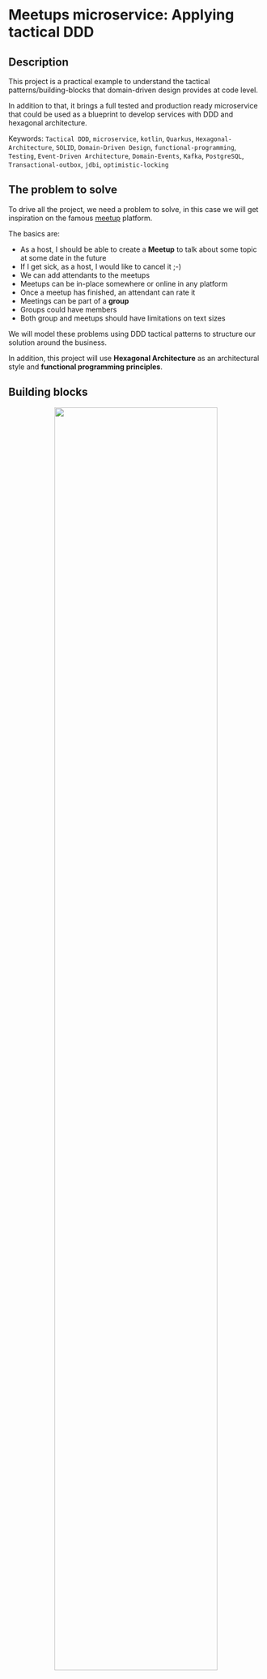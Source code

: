# Meetups microservice: Applying tactical DDD 

## Description

This project is a practical example to understand the tactical patterns/building-blocks that domain-driven design provides 
at code level.

In addition to that, it brings a full tested and production ready microservice that could be used as a blueprint to develop
services with DDD and hexagonal architecture.

Keywords: `Tactical DDD`, `microservice`, `kotlin`, `Quarkus`, `Hexagonal-Architecture`, `SOLID`, `Domain-Driven Design`, `functional-programming`,
`Testing`, `Event-Driven Architecture`, `Domain-Events`, `Kafka`, `PostgreSQL`, `Transactional-outbox`, `jdbi`, `optimistic-locking`

## The problem to solve

To drive all the project, we need a problem to solve, in this case we will get inspiration on the famous [meetup](https://www.meetup.com/) platform.

The basics are:
- As a host, I should be able to create a **Meetup** to talk about some topic at some date in the future
- If I get sick, as a host, I would like to cancel it ;-)
- We can add attendants to the meetups
- Meetups can be in-place somewhere or online in any platform
- Once a meetup has finished, an attendant can rate it
- Meetings can be part of a **group**
- Groups could have members
- Both group and meetups should have limitations on text sizes

We will model these problems using DDD tactical patterns to structure our solution around the business.

In addition, this project will use **Hexagonal Architecture** as an architectural style and **functional programming principles**.

## Building blocks

<p align="center">
  <img width="80%" src="./img/tactical-ddd-patterns.png">
</p>

- [**Aggregates**](https://martinfowler.com/bliki/DDD_Aggregate.html) are a cluster of objects that acts as a single unit, each aggregate has: 
  - Root: single entity that follow some rules such as:
    - All business operations should go through it
    - As the name suggest, is in the root of the objects tree, therefore it should control the access to its child
    - Keeps everything inside in a consistent state ensuring the integrity of their invariants
    - Is the basic element of data storage, either you load or save it as a whole 
  - Boundary: that defines what is inside and:
    - Has a global identity, the root, and any entity inside has a local identity
    - Nothing outside the aggregate boundary can hold a reference to anything inside, except for the aggregate root
    - Objects inside the boundary could hold references to other aggregates, preferable weak references (ids)
    
- **Entities** are objects defined is defined by their identity, independently of the value of their properties. Usually,
    their state could change during their lifecycle. For example, a Person, it could be identified by their doc id, but they 
    will change during their life in many ways.
- [**Value Objects**](https://martinfowler.com/bliki/ValueObject.html) are immutable types and their equality is defined 
    by all their properties together. Examples of VO could be a Currency, Address or UserId.
    A subset of Values objects are called:
  - Tiny types: A very lightweight value object with only one value, wrapping a primitive type.
- A **Factory** encapsulates: 
  - Creation: the creation of an aggregate, ensuring the integrity of it.
  - Reconstitution: At some point, most of the objects got stored somewhere, factories should be the point to reassemble 
    it when the object is retrieved.
    
  _Note:_ A factory could be just a constructor, a function or a separate object when the creation is complex.
- **Commands** are requests for changes in an aggregate, they could be just methods in the root or objects themselves. 
- **Domain events** are triggered when an aggregate changes and is important from business perspective, they are the way to notify other aggregates or systems about changes.
- **Repositories** are abstractions that allow us to load and store our aggregates without knowing about datasource impl details under the hood.

**_Important:_** All these patterns talk business domain, they should be decoupled from the external world and shouldn't be polluted with 
infrastructure concerns such as persistence libraries, dtos from outside the domain, http concerns, messaging platforms and so on.

### The Meetup model

Usually microservices are around one aggregate, but in this case the MS is going to handle two, potentially the service 
could be split up if necessary: 

<p align="center">
  <img width="70%" src="./img/meetup.png">
</p>

<p align="center">
  <img width="70%" src="./img/group.png">
</p>

> Wait ... where are commands, domain events and repositories? Or even more, what about other external dependencies like 
> other services, queues, streams, logs or metrics? where are they fitting?

We have an amazing and clean domain, easy, right? But a real world application needs to be operative, it means that we 
would need to:

- Expose entry-points to communicate with our domain, such as http, streams or grpc
- Store our aggregates in a datastore
- Call other services that we can depend on
- Perform other side effects like write logs, send metrics or publish events

That's when **we need an architectural style** to support these different concerns in a structured way and decouple our 
domain operations, right? take a look on the next section.

## Hexagonal architecture

[Hexagonal architecture](https://github.com/albertllousas/implementing-hexagonal-architecture) is an architectural style that fits perfectly for domain isolation, hence, for DDD projects. 

Here an example of how a simple business use-case looks like:

<p align="center">
  <img width="100%" src="img/usecase.png">
</p>

Hexagonal introduces a chassis for our app, a way by which we can organise our code and do a proper separation of concerns.

### Package structure

- Application: Application Services (the use cases of our app)
- Domain: Domain model and ports.
- Infrastructure: Adapters, configuration and infrastructure code.

### Accessing to the meetups: Queries

If you take a look in the application service layer you will see that there are no use-cases to access to the aggregates.
This is done in purpose in order to:
- Empower async microservices approach.
- Separate writes (business operations on our aggregates) from reads (just projections/views of them).
- Don't pollute our aggregates with view information at persistence level such as foreign keys or extra info to be queried.

Our microservice is publishing events about all the lifecycle, if a **client** wants to get either a meetup or a group, they 
**would need to subscribe to the stream and replicate the information**.

Anyways, if for any reason you want to expose synchronous endpoints, there are several ways:
- [CQRS](https://martinfowler.com/bliki/CQRS.html) way: create a separate project or module, listen to the events and create proper read models to be queried (views) 
- Query handlers: Create query handlers, similar to use cases with a different meanings, just aggregate information and present views models
- Access repositories in the controllers: Access repositories right away, is a view a business concern?
- Just another use-case: treat queries/reads as another use-case more, keeping consistency in the project.

## Events

### Messaging patterns

In order to avoid [dual writes](https://thorben-janssen.com/dual-writes/) the project uses a couple of patterns:
- [transactional-outbox](https://microservices.io/patterns/data/transactional-outbox.html)
- [polling-publisher](https://microservices.io/patterns/data/polling-publisher.html)

### Domain events

A Domain-event is something that happened in the domain that is important to the business.

This service advocates for asynchronous communication instead of exposing endpoints to be consumed by clients. To do so
, since the service uses also domain-driven design tactical patterns, all use-cases are producing domain-events:
[Domain events](/src/main/kotlin/alo/meetups/domain/model/DomainEvents.kt)

### Integration events

An integration event is a committed event that ocurred in the past within a bounded context which may be interesting to other
domains, applications or third party services, so it is the sibling of a domain event but for the external world.

Why not to publish our domain events directly? We can not publish our domain events directly for several reasons:
- Back-ward compatibility: We should provide a way to maintain backward compatibility, if we were publishing our domain events we would couple them to the external contracts.
- Different schema for messages: In almost all the companies using event-driven these messages are defined in a different schema such as avro, protobuf or json schema.
- We don't want to publish all domain-events: Sometimes we don't want to publish to our consumers all our internal domain events.

Here the [contracts](/src/main/kotlin/alo/meetups/infrastructure/adapters/output/pubsub/IntegrationTeamEvents.kt)

## Error Handling

This project uses a mixed approach to handle with errors:
- [Domain errors](src/main/kotlin/alo/meetups/domain/model/DomainErrors.kt): Domain errors are always returned for any meaningful error interesting for the consumer
that they can recover from. Domain errors are wrapped using **Either monads**.
- Exceptions: Let the application crash for uncontrolled errors such as framework exceptions, timeouts, sql exceptions or 
any infrastructure error that the consumer can not recover from and deal with them at the boundary of the app.

## Resources

- [Domain-Driven Design Distilled](https://www.oreilly.com/library/view/domain-driven-design-distilled/9780134434964/)
- [Domain Modeling Made Functional](https://pragprog.com/titles/swdddf/domain-modeling-made-functional/)
- [Vaughn Vernon about designing aggregates](https://www.dddcommunity.org/library/vernon_2011/)
- [Hexagonal Architecture](https://github.com/albertllousas/implementing-hexagonal-architecture)
- [Hexagonal Book, by Tom Hombergs](https://reflectoring.io/book/)
- [CQRS](https://martinfowler.com/bliki/CQRS.html)
- [Dependency Inversion](https://github.com/albertllousas/dependency-inversion-principle-explained)
- [A little architecture, Robert C. Martin, January 2016](https://blog.cleancoder.com/uncle-bob/2016/01/04/ALittleArchitecture.html)

